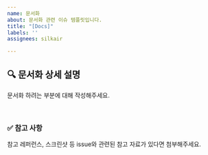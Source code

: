 ```yaml
---
name: 문서화
about: 문서화 관련 이슈 템플릿입니다.
title: "[Docs]"
labels: ''
assignees: silkair

---
```


## 🔍 문서화 상세 설명
문서화 하려는 부분에 대해 작성해주세요.


<br>

### ✅ 참고 사항

참고 레퍼런스, 스크린샷 등 issue와 관련된 참고 자료가 있다면 첨부해주세요.
